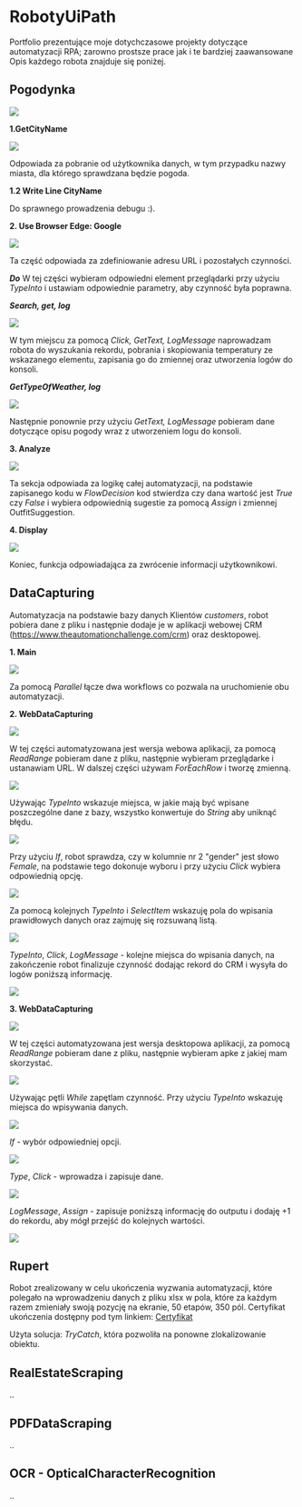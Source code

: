 # RobotyUiPath
 Portfolio prezentujące moje dotychczasowe projekty dotyczące automatyzacji RPA; zarowno prostsze prace jak i te bardziej zaawansowane
 Opis każdego robota znajduje się poniżej.

## Pogodynka

![](images/main.png)


**1.GetCityName**

![](images/GetCityName.png)

Odpowiada za pobranie od użytkownika danych, w tym przypadku nazwy miasta, dla którego sprawdzana będzie pogoda.

**1.2 Write Line CityName**

Do sprawnego prowadzenia debugu :).

**2. Use Browser Edge: Google**

![](images/UseBrowserEdgeDO1.png)

Ta część odpowiada za zdefiniowanie adresu URL i pozostałych czynności.

***Do***
W tej części wybieram odpowiedni element przeglądarki przy użyciu *TypeInto* i ustawiam odpowiednie parametry, aby czynność była poprawna.

***Search, get, log***

![](images/SearchGetLog.png)

W tym miejscu za pomocą *Click, GetText, LogMessage* naprowadzam robota do wyszukania rekordu, pobrania i skopiowania temperatury ze wskazanego elementu, zapisania go do zmiennej oraz utworzenia logów do konsoli.

***GetTypeOfWeather, log***

![](images/gettypepluslog.png)

Następnie ponownie przy użyciu *GetText, LogMessage* pobieram dane dotyczące opisu pogody wraz z utworzeniem logu do konsoli.

**3. Analyze**

![](images/Analyze.png)

Ta sekcja odpowiada za logikę całej automatyzacji, na podstawie zapisanego kodu w *FlowDecision* kod stwierdza czy dana wartość jest *True* czy *False* i wybiera odpowiednią sugestie za pomocą *Assign* i zmiennej OutfitSuggestion.

**4. Display**

![](images/Dispaly.png)

Koniec, funkcja odpowiadająca za zwrócenie informacji użytkownikowi.

## DataCapturing
Automatyzacja na podstawie bazy danych Klientów *customers*, robot pobiera dane z pliku i następnie dodaje je w aplikacji webowej CRM (https://www.theautomationchallenge.com/crm) oraz desktopowej.

**1. Main**

![](images/dt_main.png)

Za pomocą *Parallel* łącze dwa workflows co pozwala na uruchomienie obu automatyzacji.

**2. WebDataCapturing**

![](images/dt_readusedo.png)

W tej części automatyzowana jest wersja webowa aplikacji, za pomocą *ReadRange* pobieram dane z pliku, następnie wybieram przeglądarke i ustanawiam URL. 
W dalszej części używam *ForEachRow* i tworzę zmienną.

![](images/dt_bodytype.png)

Używając *TypeInto* wskazuje miejsca, w jakie mają być wpisane poszczególne dane z bazy, wszystko konwertuje do *String* aby uniknąć błędu.

![](images/dt_ifgender.png)

Przy użyciu *If*, robot sprawdza, czy w kolumnie nr 2 "gender" jest słowo *Female*, na podstawie tego dokonuje wyboru i przy użyciu *Click* wybiera odpowiednią opcję.

![](images/dt_typestate.png)

Za pomocą kolejnych *TypeInto* i *SelectItem* wskazuję pola do wpisania prawidłowych danych oraz zajmuję się rozsuwaną listą.

![](images/dt_typeclicklog.png)

*TypeInto*, *Click*, *LogMessage* - kolejne miejsca do wpisania danych, na zakończenie robot finalizuje czynność dodając rekord do CRM i wysyła do logów poniższą informację.

![](images/dt_logoutput.png)

**3. WebDataCapturing**

![](images/dtdesktop_readuse.png)

W tej części automatyzowana jest wersja desktopowa aplikacji, za pomocą *ReadRange* pobieram dane z pliku, następnie wybieram apke z jakiej mam skorzystać. 

![](images/dtdesktop_dowhile.png)

Używając pętli *While* zapętlam czynność. Przy użyciu *TypeInto* wskazuję miejsca do wpisywania danych.

![](images/dt_desktopif.png)

*If* - wybór odpowiedniej opcji.

![](images/dt_save.png)

*Type*, *Click* - wprowadza i zapisuje dane.

![](images/dt_logassign.png)

*LogMessage*, *Assign* - zapisuje poniższą informację do outputu i dodaję +1 do rekordu, aby mógł przejść do kolejnych wartości.

![](images/dt_logoutput.png)

## Rupert

Robot zrealizowany w celu ukończenia wyzwania automatyzacji, które polegało na wprowadzeniu danych z pliku xlsx w pola, które za każdym razem zmieniały swoją pozycję na ekranie, 50 etapów, 350 pól.
Certyfikat ukończenia dostępny pod tym linkiem: [Certyfikat](https://www.theautomationchallenge.com/certificate/1710590709558x600910155729135000)

Użyta solucja: *TryCatch*, która pozwoliła na ponowne zlokalizowanie obiektu.

## RealEstateScraping

..

## PDFDataScraping

..

## OCR - OpticalCharacterRecognition

..
